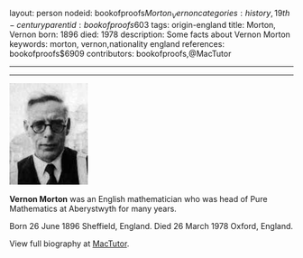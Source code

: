 layout: person
nodeid: bookofproofs$Morton_Vernon
categories: history,19th-century
parentid: bookofproofs$603
tags: origin-england
title: Morton, Vernon
born: 1896
died: 1978
description: Some facts about Vernon Morton
keywords: morton, vernon,nationality england
references: bookofproofs$6909
contributors: bookofproofs,@MacTutor

---


---

![Morton_Vernon.jpg](https://github.com/bookofproofs/bookofproofs.github.io/blob/main/_sources/_assets/images/portraits/Morton_Vernon.jpg?raw=true)

**Vernon Morton** was an English mathematician who  was head of Pure Mathematics at Aberystwyth for many years.

Born 26 June 1896 Sheffield, England. Died 26 March 1978 Oxford, England.


View full biography at [MacTutor](https://mathshistory.st-andrews.ac.uk/Biographies/Morton_Vernon/).